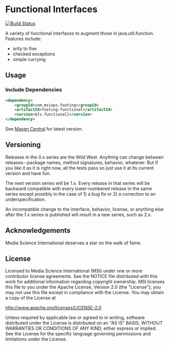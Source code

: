 Functional Interfaces
=====================

[![Build Status](https://travis-ci.org/mediascience/java-functional.svg)](https://travis-ci.org/mediascience/java-functional)

A variety of functional interfaces to augment those
in java.util.function. Features include:

* arity to five
* checked exceptions
* simple currying

## Usage

### Include Dependencies
```xml
<dependency>
    <groupId>com.msiops.footing</groupId>
    <artifactId>footing-functional</artifactId>
    <version>${v.functional}</version>
</dependency>
```
See [Maven Central](http://search.maven.org/#search%7Cga%7C1%7Cg%3A%20%22com.msiops.footing%22%20a%3A%22footing-functional%22) for latest version.


## Versioning

Releases in the 0.x series are the Wild West. Anything can change between
releases--package names, method signatures, behavior, whatever. But if you
like it as it is right now, all the tests pass so just use it at its current
version and have fun.

The next version series will be 1.x. Every release in that series will be
backward compatible with every lower-numbered release in the same series
except possibly in the case of 1) a bug fix or 2) a correction to an
underspecification.

An incompatible change to the interface, behavior, license, or anything else
after the 1.x series is published will result in a new series, such as
2.x.

## Acknowledgements

Media Science International deserves a star on the walk of fame.

## License

Licensed to Media Science International (MSI) under one or more
contributor license agreements. See the NOTICE file distributed with this
work for additional information regarding copyright ownership. MSI
licenses this file to you under the Apache License, Version 2.0 (the
"License"); you may not use this file except in compliance with the
License. You may obtain a copy of the License at

http://www.apache.org/licenses/LICENSE-2.0

Unless required by applicable law or agreed to in writing, software
distributed under the License is distributed on an "AS IS" BASIS, WITHOUT
WARRANTIES OR CONDITIONS OF ANY KIND, either express or implied. See the
License for the specific language governing permissions and limitations
under the License.



